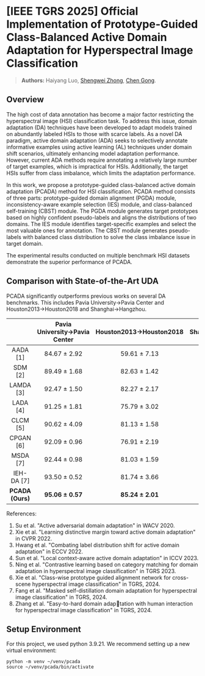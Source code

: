 # [IEEE TGRS 2025] Official Implementation of Prototype-Guided Class-Balanced Active Domain Adaptation for Hyperspectral Image Classification

> **Authors:** 
> Haiyang Luo, 
> [Shengwei Zhong](https://gsmis.njust.edu.cn/open/TutorInfo.aspx?dsbh=Qoo2!0IeRoObZTQBF7xlYA==&yxsh=z70ppxVSQAs=&zydm=SwsWR9zpmmw=), 
> [Chen Gong](https://gcatnjust.github.io/ChenGong/index.html).

## Overview
The high cost of data annotation has become a major factor restricting the hyperspectral image (HSI) classification task. 
To address this issue, domain adaptation (DA) techniques have been developed to adapt models trained on abundantly labeled 
HSIs to those with scarce labels. As a novel DA paradigm, active domain adaptation (ADA) seeks to selectively annotate informative examples using active learning (AL) techniques under domain shift scenarios, ultimately enhancing model adaptation performance. 
However, current ADA methods require annotating a relatively large number of target examples, which is impractical for HSIs. Additionally, the target HSIs suffer from class imbalance, which limits the adaptation performance.

In this work, we propose a prototype-guided class-balanced active domain adaptation (PCADA) method for HSI classification.
PCADA method consists of three parts: prototype-guided domain alignment (PGDA) module, inconsistency-aware example selection (IES)
module, and class-balanced self-training (CBST) module. The PGDA module generates target prototypes based on highly confident pseudo-labels and aligns the distributions of two domains. The IES module identifies target-specific examples and select the most valuable ones for annotation. The CBST module generates pseudo-labels with balanced class distribution to solve the class imbalance issue in target domain.

The experimental results conducted on multiple benchmark HSI datasets demonstrate the superior performance of PCADA.

## Comparison with State-of-the-Art UDA

PCADA significantly outperforms previous works on several DA benchmarks. This includes Pavia University→Pavia Center and Houston2013→Houston2018 and Shanghai→Hangzhou.

|                  | Pavia University→Pavia Center | Houston2013→Houston2018 | Shanghai→Hangzhou |
|:----------------:|:-----------------------------:|:-----------------------:|:-----------------:|
|     AADA [1]     |         84.67 ± 2.92          |      59.61 ± 7.13       |   73.02 ± 5.26    |
|     SDM [2]      |         89.49 ± 1.68          |      82.63 ± 1.42       |   92.41 ± 1.05    |
|    LAMDA [3]     |         92.47 ± 1.50          |      82.27 ± 2.17       |   93.59 ± 0.74    |
|     LADA [4]     |         91.25 ± 1.81          |      75.79 ± 3.02       |   90.77 ± 2.88    |
|     CLCM [5]     |         90.62 ± 4.09          |      81.13 ± 1.58       |   90.14 ± 1.55    |
|    CPGAN [6]     |         92.09 ± 0.96          |      76.91 ± 2.19       |   88.01 ± 2.98    |
|     MSDA [7]     |         92.44 ± 0.98          |      81.03 ± 1.59       |   92.77 ± 1.66    |
|    IEH-DA [7]    |         93.50 ± 0.52          |      81.74 ± 3.66       |   90.63 ± 1.70    |
| **PCADA (Ours)** |       **95.06 ± 0.57**        |    **85.24 ± 2.01**     | **96.10 ± 1.33**  |

References:

1. Su et al. "Active adversarial domain adaptation" in WACV 2020.
2. Xie et al. "Learning distinctive margin toward active domain adaptation" in CVPR 2022.
3. Hwang et al. "Combating label distribution shift for active domain adaptation" in ECCV 2022.
4. Sun et al. "Local context-aware active domain adaptation" in ICCV 2023.
5. Ning et al. "Contrastive learning based on category matching for domain adaptation in hyperspectral image classification" in TGRS 2023.
6. Xie et al. "Class-wise prototype guided alignment network for cross-scene hyperspectral image classification" in TGRS, 2024.
7. Fang et al. "Masked self-distillation domain adaptation for hyperspectral image classification" in TGRS, 2024.
8. Zhang et al. "Easy-to-hard domain adap￾tation with human interaction for hyperspectral image classification" in TGRS, 2024.

## Setup Environment

For this project, we used python 3.9.21. We recommend setting up a new virtual environment:

```shell
python -m venv ~/venv/pcada
source ~/venv/pcada/bin/activate
```
